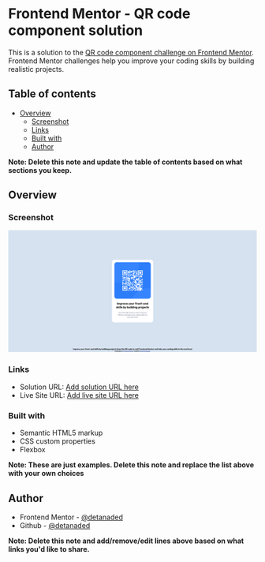 # Frontend Mentor - QR code component solution

This is a solution to the [QR code component challenge on Frontend Mentor](https://www.frontendmentor.io/challenges/qr-code-component-iux_sIO_H). Frontend Mentor challenges help you improve your coding skills by building realistic projects. 

## Table of contents

- [Overview](#overview)
  - [Screenshot](#screenshot)
  - [Links](#links)
  - [Built with](#built-with)
  - [Author](#author)


**Note: Delete this note and update the table of contents based on what sections you keep.**

## Overview

### Screenshot

![](./images/QR%20Code%20Component.png)

### Links

- Solution URL: [Add solution URL here](https://your-solution-url.com)
- Live Site URL: [Add live site URL here](https://your-live-site-url.com)


### Built with

- Semantic HTML5 markup
- CSS custom properties
- Flexbox


**Note: These are just examples. Delete this note and replace the list above with your own choices**

## Author

- Frontend Mentor - [@detanaded](https://www.frontendmentor.io/profile/detanaded)
- Github - [@detanaded](https://github.com/detanaded)

**Note: Delete this note and add/remove/edit lines above based on what links you'd like to share.**

